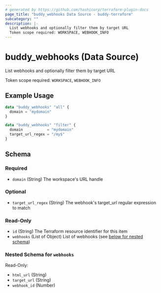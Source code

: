 ```yaml
---
# generated by https://github.com/hashicorp/terraform-plugin-docs
page_title: "buddy_webhooks Data Source - buddy-terraform"
subcategory: ""
description: |-
  List webhooks and optionally filter them by target URL
  Token scope required: WORKSPACE, WEBHOOK_INFO
---
```


# buddy_webhooks (Data Source)

List webhooks and optionally filter them by target URL

Token scope required: `WORKSPACE`, `WEBHOOK_INFO`

## Example Usage

```terraform
data "buddy_webhooks" "all" {
  domain = "mydomain"
}

data "buddy_webhooks" "filter" {
  domain           = "mydomain"
  target_url_regex = "/my$"
}
```

<!-- schema generated by tfplugindocs -->
## Schema

### Required

- `domain` (String) The workspace's URL handle

### Optional

- `target_url_regex` (String) The webhook's target_url regular expression to match

### Read-Only

- `id` (String) The Terraform resource identifier for this item
- `webhooks` (List of Object) List of webhooks (see [below for nested schema](#nestedatt--webhooks))

<a id="nestedatt--webhooks"></a>
### Nested Schema for `webhooks`

Read-Only:

- `html_url` (String)
- `target_url` (String)
- `webhook_id` (Number)



